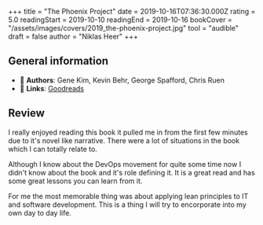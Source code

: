 +++
title = "The Phoenix Project"
date = 2019-10-16T07:36:30.000Z
rating = 5.0
readingStart = 2019-10-10
readingEnd = 2019-10-16
bookCover = "/assets/images/covers/2019_the-phoenix-project.jpg"
tool = "audible"
draft = false
author = "Niklas Heer"
+++

## General information

- :bust_in_silhouette: **Authors**: Gene Kim, Kevin Behr, George Spafford, Chris Ruen
- :link: **Links**: [Goodreads](https://www.goodreads.com/book/show/25478858-the-phoenix-project)

## Review

I really enjoyed reading this book it pulled me in from the first few minutes due to it's novel like narrative.
There were a lot of situations in the book which I can totally relate to.

Although I know about the DevOps movement for quite some time now I didn't know about the book and it's role defining it.
It is a great read and has some great lessons you can learn from it.

For me the most memorable thing was about applying lean principles to IT and software development.
This is a thing I will try to encorporate into my own day to day life.

